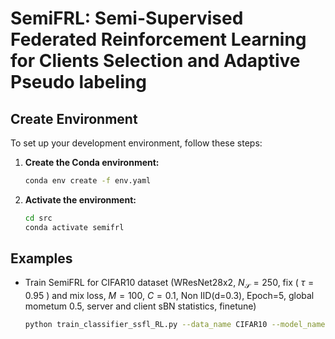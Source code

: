 # SemiFRL: Semi-Supervised Federated Reinforcement Learning for Clients Selection and Adaptive Pseudo labeling

## Create Environment
To set up your development environment, follow these steps:

1.  **Create the Conda environment:**
    ```bash
    conda env create -f env.yaml
    ```

2.  **Activate the environment:**
    ```bash
    cd src
    conda activate semifrl
    ```

## Examples
 - Train SemiFRL for CIFAR10 dataset (WResNet28x2, $N_\mathcal{S}=250$, fix ( $\tau=0.95$ ) and mix loss, $M=100$, $C=0.1$, Non IID(d=0.3), Epoch=5, global mometum $0.5$, server and client sBN statistics, finetune)
    ``` bash
    python train_classifier_ssfl_RL.py --data_name CIFAR10 --model_name wresnet28x2 --control_name 250_fix@0.95-mix_100_0.1_non-iid-d-0.3_5-5_0.5_1_1
    ```
